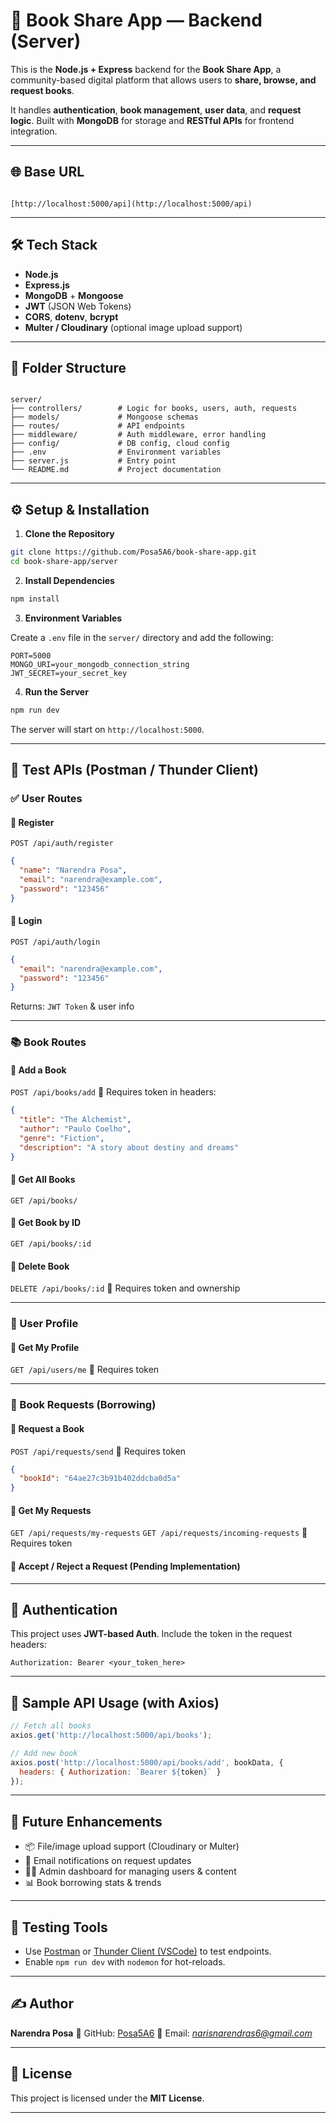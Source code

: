 # 📘 Book Share App — Backend (Server)

This is the **Node.js + Express** backend for the **Book Share App**, a community-based digital platform that allows users to **share, browse, and request books**.

It handles **authentication**, **book management**, **user data**, and **request logic**. Built with **MongoDB** for storage and **RESTful APIs** for frontend integration.

---

## 🌐 Base URL

```

[http://localhost:5000/api](http://localhost:5000/api)

```

---

## 🛠️ Tech Stack

- **Node.js**
- **Express.js**
- **MongoDB** + **Mongoose**
- **JWT** (JSON Web Tokens)
- **CORS**, **dotenv**, **bcrypt**
- **Multer / Cloudinary** (optional image upload support)

---

## 📂 Folder Structure

```

server/
├── controllers/        # Logic for books, users, auth, requests
├── models/             # Mongoose schemas
├── routes/             # API endpoints
├── middleware/         # Auth middleware, error handling
├── config/             # DB config, cloud config
├── .env                # Environment variables
├── server.js           # Entry point
└── README.md           # Project documentation

````

---

## ⚙️ Setup & Installation

1. **Clone the Repository**

```bash
git clone https://github.com/Posa5A6/book-share-app.git
cd book-share-app/server
````

2. **Install Dependencies**

```bash
npm install
```

3. **Environment Variables**

Create a `.env` file in the `server/` directory and add the following:

```
PORT=5000
MONGO_URI=your_mongodb_connection_string
JWT_SECRET=your_secret_key
```

4. **Run the Server**

```bash
npm run dev
```

The server will start on `http://localhost:5000`.

---

## 🧪 Test APIs (Postman / Thunder Client)

### ✅ User Routes

#### 🔹 Register

`POST /api/auth/register`

```json
{
  "name": "Narendra Posa",
  "email": "narendra@example.com",
  "password": "123456"
}
```

#### 🔹 Login

`POST /api/auth/login`

```json
{
  "email": "narendra@example.com",
  "password": "123456"
}
```

Returns: `JWT Token` & user info

---

### 📚 Book Routes

#### 🔹 Add a Book

`POST /api/books/add`
🔐 Requires token in headers:

```json
{
  "title": "The Alchemist",
  "author": "Paulo Coelho",
  "genre": "Fiction",
  "description": "A story about destiny and dreams"
}
```

#### 🔹 Get All Books

`GET /api/books/`

#### 🔹 Get Book by ID

`GET /api/books/:id`

#### 🔹 Delete Book

`DELETE /api/books/:id`
🔐 Requires token and ownership

---

### 🙋 User Profile

#### 🔹 Get My Profile

`GET /api/users/me`
🔐 Requires token

---

### 📩 Book Requests (Borrowing)

#### 🔹 Request a Book

`POST /api/requests/send`
🔐 Requires token

```json
{
  "bookId": "64ae27c3b91b402ddcba0d5a"
}
```

#### 🔹 Get My Requests

`GET /api/requests/my-requests`
`GET /api/requests/incoming-requests`
🔐 Requires token

#### 🔹 Accept / Reject a Request (Pending Implementation)

---

## 🔐 Authentication

This project uses **JWT-based Auth**. Include the token in the request headers:

```
Authorization: Bearer <your_token_here>
```

---

## 🔄 Sample API Usage (with Axios)

```js
// Fetch all books
axios.get('http://localhost:5000/api/books');

// Add new book
axios.post('http://localhost:5000/api/books/add', bookData, {
  headers: { Authorization: `Bearer ${token}` }
});
```

---

## 🔧 Future Enhancements

* 📦 File/image upload support (Cloudinary or Multer)
* 📧 Email notifications on request updates
* 🧑‍💼 Admin dashboard for managing users & content
* 📊 Book borrowing stats & trends

---

## 🧪 Testing Tools

* Use [Postman](https://www.postman.com/) or [Thunder Client (VSCode)](https://www.thunderclient.com/) to test endpoints.
* Enable `npm run dev` with `nodemon` for hot-reloads.

---

## ✍️ Author

**Narendra Posa**
🔗 GitHub: [Posa5A6](https://github.com/Posa5A6)
📧 Email: *[narisnarendras6@gmail.com](mailto:narisnarendras6@gmail.com)*

---

## 📄 License

This project is licensed under the **MIT License**.

---

```

